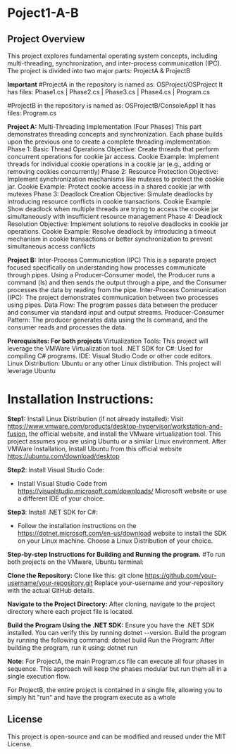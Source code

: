# Poject1-A-B

## Project Overview
This project explores fundamental operating system concepts, including multi-threading, synchronization, and inter-process communication (IPC). The project is divided into two major parts: ProjectA & ProjectB

**Important**
#ProjectA in the repository is named as: OSProject/OSProject
It has files: Phase1.cs | Phase2.cs | Phase3.cs | Phase4.cs | Program.cs

#ProjectB in the repository is named as: OSProjectB/ConsoleApp1
It has files: Program.cs


**Project A:** Multi-Threading Implementation (Four Phases)
This part demonstrates threading concepts and synchronization. Each phase builds upon the previous one to create a complete threading implementation:
Phase 1: Basic Thread Operations
Objective: Create threads that perform concurrent operations for cookie jar access. 
Cookie Example: Implement threads for individual cookie operations in a cookie jar (e.g., adding or removing cookies concurrently)
Phase 2: Resource Protection
Objective: Implement synchronization mechanisms like mutexes to protect the cookie jar.
Cookie Example: Protect cookie access in a shared cookie jar with mutexes
Phase 3: Deadlock Creation
Objective: Simulate deadlocks by introducing resource conflicts in cookie transactions.
Cookie Example: Show deadlock when multiple threads are trying to access the cookie jar simultaneously with insufficient resource management
Phase 4: Deadlock Resolution
Objective: Implement solutions to resolve deadlocks in cookie jar operations.
Cookie Example: Resolve deadlock by introducing a timeout mechanism in cookie transactions or better synchronization to prevent simultaneous access conflicts

**Project B:** Inter-Process Communication (IPC)
This is a separate project focused specifically on understanding how processes communicate through pipes. Using a Producer-Consumer model, the Producer runs a command (ls) and then sends the output through a pipe, and the Consumer processes the data by reading from the pipe.
Inter-Process Communication (IPC): The project demonstrates communication between two processes using pipes.
Data Flow: The program passes data between the producer and consumer via standard input and output streams.
Producer-Consumer Pattern: The producer generates data using the ls command, and the consumer reads and processes the data.

**Prerequisites: For both projects**
Virtualization Tools: This project will leverage the VMWare Virtualization tool.
.NET SDK for C#: Used for compiling C# programs.
IDE: Visual Studio Code or other code editors.
Linux Distribution: Ubuntu or any other Linux distribution. This project will leverage Ubuntu

# Installation Instructions:
**Step1:** Install Linux Distribution (if not already installed):
Visit https://www.vmware.com/products/desktop-hypervisor/workstation-and-fusion, the official website, and install the VMware virtualization tool.
This project assumes you are using Ubuntu or a similar Linux environment. After VMWare Installation, Install Ubuntu from this official website https://ubuntu.com/download/desktop

**Step2**: Install Visual Studio Code:
   - Install Visual Studio Code from https://visualstudio.microsoft.com/downloads/ Microsoft website or use a different IDE of your choice.
     
**Step3**: Install .NET SDK for C#:
   - Follow the installation instructions on the https://dotnet.microsoft.com/en-us/download website to install the SDK on your Linux machine. Choose a Linux Distribution of your choice.


**Step-by-step Instructions for Building and Running the program.**
#To run  both projects on the VMware, Ubuntu terminal:

**Clone the Repository:**
Clone like this: git clone https://github.com/your-username/your-repository.git
Replace your-username and your-repository with the actual GitHub details.

**Navigate to the Project Directory:**
After cloning, navigate to the project directory where each project file is located.

**Build the Program Using the .NET SDK:**
Ensure you have the .NET SDK installed. You can verify this by running dotnet --version.
Build the program by running the following command: dotnet build
Run the Program: After building the program, run it using: dotnet run

**Note:** 
For ProjectA, the main Program.cs file can execute all four phases in sequence. This approach will keep the phases modular but run them all in a single execution flow.

For ProjectB, the entire project is contained in a single file, allowing you to simply hit "run" and have the program execute as a whole


## License
This project is open-source and can be modified and reused under the MIT License.
